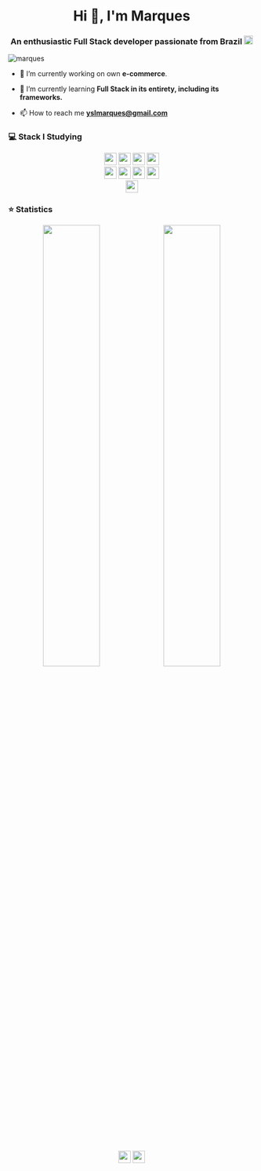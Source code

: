 
<h1 align="center">Hi 👋, I'm Marques</h1>
<h3 align="center">An enthusiastic Full Stack developer passionate from Brazil <img src="https://img.icons8.com/color/96/000000/brazil-circular.png" width="18"/> </h3>
<p align="left"> <img src="https://komarev.com/ghpvc/?username=yslmarques" alt="marques" /> </p>


- 🔭 I’m currently working on own **e-commerce**. 
- 🌱 I’m currently learning **Full Stack in its entirety, including its frameworks.**

- 📫 How to reach me **yslmarques@gmail.com**



### 💻 Stack I Studying

<p  align="center">

<!-- Programming Language -->
<img src="https://img.shields.io/badge/Python-3776AB?style=for-the-badge&logo=python&logoColor=white" height="25">
<img src="https://img.shields.io/badge/JavaScript-F7DF1E?style=for-the-badge&logo=javascript&logoColor=black" height="25">
<img src="https://img.shields.io/badge/PHP-777BB4?style=for-the-badge&logo=php&logoColor=white" height="25">




<img src="https://img.shields.io/badge/MySQL-00000F?style=for-the-badge&logo=mysql&logoColor=white" height="25">


<br>

<img src="https://img.shields.io/badge/Git-F05032?style=for-the-badge&logo=git&logoColor=white" height="25">
<img src="https://img.shields.io/badge/sublime_text-%23575757.svg?&style=for-the-badge&logo=sublime-text&logoColor=important" height="25">
<img src="https://img.shields.io/badge/Visual_Studio_Code-0078D4?style=for-the-badge&logo=visual%20studio%20code&logoColor=white" height="25">
<img src="https://img.shields.io/badge/Xampp-F37623?style=for-the-badge&logo=xampp&logoColor=white" height="25">


<br>
<img src="https://img.shields.io/badge/React-20232A?style=for-the-badge&logo=react&logoColor=61DAFB" height="25">


</p>

### ⭐ Statistics

<p align="center">
  <img width="48%" src="https://github-readme-stats.vercel.app/api?username=yslmarques&show_icons=true&theme=tokyonight" />
  <img width="48%" src="https://github-readme-streak-stats.herokuapp.com/?user=yslmarques&theme=tokyonight" />
</p>

<p align="center"><a href="https://www.youtube.com/channel/UC2s0S5ZN7qzsOz9IfgdiMiA"><img src="https://img.shields.io/badge/YouTube-FF0000?style=for-the-badge&logo=youtube&logoColor=white" height="25"></a>
<a href="https://www.youtube.com/channel/UC2s0S5ZN7qzsOz9IfgdiMiA"><img src="https://img.shields.io/badge/LinkedIn-0077B5?style=for-the-badge&logo=linkedin&logoColor=white" height="25"></p></a>


